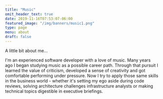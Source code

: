 ```yaml
---
title: "Music"
omit_header_text: true
date: 2019-11-16T07:53:07-06:00
featured_image: "/img/banners/music1.png"
type: page
menu: about
draft: false
---
```


A little bit about me...

I'm an experienced software developer with a love of music. Many years ago I began studying music as a possible career path. Through that pursuit I learned  the value of criticism, developed a sense of creativity and got comfortable performing under pressure. Now I try to apply those same skills in the business world - whether it's setting my ego aside during code reviews, solving architecture challenges infrastructure analysts or making technical topics digestible in executive briefings.
